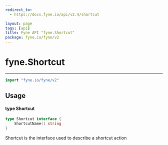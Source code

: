 ```yaml
---
redirect_to:
  - https://docs.fyne.io/api/v2.4/shortcut

layout: page
tags: [api]
title: Fyne API "fyne.Shortcut"
package: fyne.io/fyne/v2
---
```

# fyne.Shortcut
---

```go
import "fyne.io/fyne/v2"
```

## Usage

#### type Shortcut

```go
type Shortcut interface {
	ShortcutName() string
}
```

Shortcut is the interface used to describe a shortcut action
